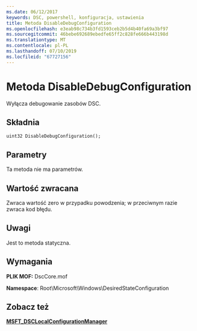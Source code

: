 ```yaml
---
ms.date: 06/12/2017
keywords: DSC, powershell, konfiguracja, ustawienia
title: Metoda DisableDebugConfiguration
ms.openlocfilehash: e3eab98c734b3fd1593ceb2b5d4b40fa69a3bf97
ms.sourcegitcommit: 46bebe692689ebedfe65ff2c828fe666b443198d
ms.translationtype: MT
ms.contentlocale: pl-PL
ms.lasthandoff: 07/10/2019
ms.locfileid: "67727156"
---
```

# <a name="disabledebugconfiguration-method"></a>Metoda DisableDebugConfiguration

Wyłącza debugowanie zasobów DSC.

## <a name="syntax"></a>Składnia

```mof
uint32 DisableDebugConfiguration();
```

## <a name="parameters"></a>Parametry

Ta metoda nie ma parametrów.

## <a name="return-value"></a>Wartość zwracana

Zwraca wartość zero w przypadku powodzenia; w przeciwnym razie zwraca kod błędu.

## <a name="remarks"></a>Uwagi

Jest to metoda statyczna.

## <a name="requirements"></a>Wymagania

**PLIK MOF:** DscCore.mof

**Namespace**: Root\Microsoft\Windows\DesiredStateConfiguration

## <a name="see-also"></a>Zobacz też

[**MSFT_DSCLocalConfigurationManager**](msft-dsclocalconfigurationmanager.md)
